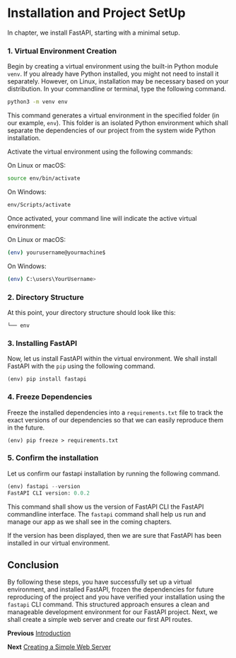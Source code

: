 # Installation and Project SetUp

In chapter, we install FastAPI, starting with a minimal setup.

### 1. Virtual Environment Creation

Begin by creating a virtual environment using the built-in Python module `venv`. If you already have Python installed, you might not need to install it separately. However, on Linux, installation may be necessary based on your distribution. In your commandline or terminal, type the following command.

```bash
python3 -m venv env
```

This command generates a virtual environment in the specified folder (in our example, `env`). This folder is an isolated Python environment which shall separate the dependencies of our project from the system wide Python installation.


Activate the virtual environment using the following commands:

On Linux or macOS:
```bash
source env/bin/activate
```

On Windows:
```bash
env/Scripts/activate
```

Once activated, your command line will indicate the active virtual environment:

On Linux or macOS:
```bash
(env) yourusername@yourmachine$
```

On Windows:
```bash
(env) C:\users\YourUsername>
```

### 2. Directory Structure
At this point, your directory structure should look like this:

```
└── env
```

### 3. Installing FastAPI

Now, let us install FastAPI within the virtual environment. We shall install FastAPI with the `pip` using the following command. 

```console
(env) pip install fastapi
```

### 4. Freeze Dependencies

Freeze the installed dependencies into a `requirements.txt` file to track the exact versions of our dependencies so that we can easily reproduce them in the future.

```console
(env) pip freeze > requirements.txt
```

### 5. Confirm the installation
Let us confirm our fastapi installation by running the following command.
```python
(env) fastapi --version
FastAPI CLI version: 0.0.2
```
This command shall show us the version of FastAPI CLI the FastAPI commandline interface. The `fastapi` command shall help us run and manage our app as we shall see in the coming chapters.

If the version has been displayed, then we are sure that FastAPI has been installed in our virtual environment.

## Conclusion
By following these steps, you have successfully set up a virtual environment, and installed FastAPI, frozen the dependencies for future reproducing of the project and you have verified your installation using the `fastapi` CLI command. This structured approach ensures a clean and manageable development environment for our FastAPI project. Next, we shall create a simple web server and create our first API routes.


**Previous** [Introduction](./index.md)

**Next** [Creating a Simple Web Server](./chapter2.md)
